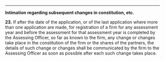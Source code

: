 ****

**Intimation regarding subsequent changes in constitution, etc.**

**23.** If after the date of the application, or of the last application where more than one application are made, for registration of a firm for any assessment year and before the assessment for that assessment year is completed by the Assessing Officer, so far as known to the firm, any change or changes take place in the constitution of the firm or the shares of the partners, the details of such change or changes shall be communicated by the firm to the Assessing Officer as soon as possible after each such change takes place.